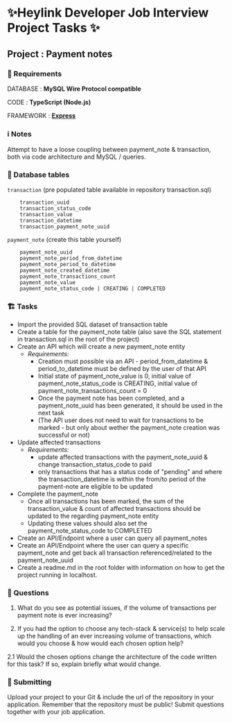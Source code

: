# ✨Heylink Developer Job Interview Project Tasks ✨
## Project : Payment notes

### 🚨 Requirements
DATABASE : **MySQL Wire Protocol compatible**

CODE : **TypeScript (Node.js)**

FRAMEWORK : **[Express](https://www.npmjs.com/package/express)**

### ℹ️ Notes
Attempt to have a loose coupling between payment_note & transaction, both via code architecture and MySQL / queries.

### 📙 Database tables
```transaction``` (pre populated table available in repository transaction.sql)

        transaction_uuid
        transaction_status_code
        transaction_value
        transaction_datetime
        transaction_payment_note_uuid

```payment_note``` (create this table yourself)

        payment_note_uuid
        payment_note_period_from_datetime
        payment_note_period_to_datetime
        payment_note_created_datetime
        payment_note_transactions_count
        payment_note_value
        payment_note_status_code | CREATING | COMPLETED

### 🏗️ Tasks
- Import the provided SQL dataset of transaction table
- Create a table for the payment_note table (also save the SQL statement in transaction.sql in the root of the project)
- Create an API which will create a new payment_note entity
    - *Requirements:* 
        - Creation must possible via an API - period_from_datetime & period_to_datetime must be defined by the user of that API
        - Initial state of payment_note_value is 0, initial value of payment_note_status_code is CREATING, initial value of payment_note_transactions_count = 0
        - Once the payment note has been completed, and a payment_note_uuid has been generated, it should be used in the next task
        - (The API user does not need to wait for transactions to be marked - but only about wether the payment_note creation was successful or not)
- Update affected transactions
    - *Requirements:*
        - update affected transactions with the payment_note_uuid & change transaction_status_code to paid
        - only transactions that has a status code of "pending" and where the transaction_datetime is within the from/to period of the payment-note are eligible to be updated
- Complete the payment_note
    - Once all transactions has been marked, the sum of the transaction_value & count of affected transactions should be updated to the regarding payment_note entity
    - Updating these values should also set the payment_note_status_code to COMPLETED
- Create an API/Endpoint where a user can query all payment_notes
- Create an API/Endpoint where the user can query a specific payment_note and get back all transaction referenced/related to the payment_note_uuid
- Create a readme.md in the root folder with information on how to get the project running in localhost.

### 🤔 Questions

1. What do you see as potential issues, if the volume of transactions per payment note is ever increasing?

2. If you had the option to choose any tech-stack & service(s) to help scale up the handling of an ever increasing volume of transactions, which would you choose & how would each chosen option help?

2.1 Would the chosen options change the architecture of the code written for this task? If so, explain briefly what would change.

### 📨 Submitting
Upload your project to your Git & include the url of the repository in your application. Remember that the repository must be public!
Submit questions together with your job application.
